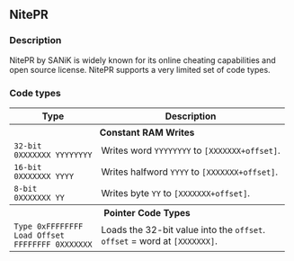 ## NitePR

### Description

NitePR by SANiK is widely known for its online cheating capabilities and open source license. NitePR supports a
very limited set of code types.

### Code types

<table>
    <tr>
        <th>Type</th>
        <th>Description</th>
    </tr>
    <tr><th colspan="2">Constant RAM Writes</th></tr>
    <tr>
        <td>
            <code>32-bit</code><br />
            <code>0XXXXXXX YYYYYYYY</code>
        </td>
        <td>Writes word <code>YYYYYYYY</code> to <code>[XXXXXXX+offset]</code>.</td>
    </tr>
    <tr>
        <td>
            <code>16-bit</code><br />
            <code>0XXXXXXX YYYY</code>
        </td>
        <td>Writes halfword <code>YYYY</code> to <code>[XXXXXXX+offset]</code>.</td>
    </tr>
    <tr>
        <td>
            <code>8-bit</code><br />
            <code>0XXXXXXX YY</code>
        </td>
        <td>Writes byte <code>YY</code> to <code>[XXXXXXX+offset]</code>.</td>
    </tr>
    <tr><th colspan="2">Pointer Code Types</th></tr>
    <tr>
        <td>
            <code>Type 0xFFFFFFFF</code><br />
            <code>Load Offset</code><br />
            <code>FFFFFFFF 0XXXXXXX</code>
        </td>
        <td>Loads the 32-bit value into the <code>offset</code>.<br /><code>offset</code> = word at <code>[XXXXXXX]</code>.</td>
    </tr>
</table>
